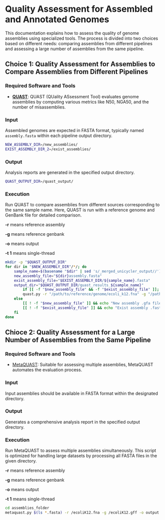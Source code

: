 # Quality Assessment for Assembled and Annotated Genomes

This documentation explains how to assess the quality of genome assemblies using specialized tools. The process is divided into two choices based on different needs: comparing assemblies from different pipelines and assessing a large number of assemblies from the same pipeline.

## Choice 1: Quality Assessment for Assemblies to Compare Assemblies from Different Pipelines

### Required Software and Tools

- [**QUAST**](https://github.com/ablab/quast): QUAST (QUality ASsessment Tool) evaluates genome assemblies by computing various metrics like N50, NGA50, and the number of misassemblies.

### Input

Assembled genomes are expected in FASTA format, typically named `assembly.fasta` within each pipeline output directory.

```bash
NEW_ASSEMBLY_DIR=/new_assemblies/
EXIST_ASSEMBLY_DIR_2=/exist_assemblies/
```

### Output

Analysis reports are generated in the specified output directory.

```bash
QUAST_OUTPUT_DIR=/quast_output/
```

### Execution

Run QUAST to compare assemblies from different sources corresponding to the same sample name. Here, QUAST is run with a reference genome and GenBank file for detailed comparison.

**-r** means reference assembly

**-g** means reference genbank

**-o** means output

**-t 1** means single-thread

```bash
mkdir -p "$QUAST_OUTPUT_DIR"
for dir in "$NEW_ASSEMBLY_DIR"/*/; do
    sample_name=$(basename "$dir" | sed 's/_merged_unicycler_output//')
    new_assembly_file="${dir}assembly.fasta"
    exist_assembly_file="$EXIST_ASSEMBLY_DIR/${sample_name}.fasta"
    output_dir="$QUAST_OUTPUT_DIR/quast_results_${sample_name}"
        if [[ -f "$new_assembly_file" && -f "$exist_assembly_file" ]]; then
        quast.py -r "/path/to/reference/genome/ecoli_k12.fna" -g "/path/to/reference/genome/ecoli_k12.gbff" -o "$output_dir" "$new_assembly_file" "$exist_assembly_file" -t 1
    else
        [[ ! -f "$new_assembly_file" ]] && echo "New assembly .gfa file not found in $dir"
        [[ ! -f "$exist_assembly_file" ]] && echo "Exist assembly .fasta file not found for $sample_name"
    fi
done
```
## Chioce 2: Quality Assessment for a Large Number of Assemblies from the Same Pipeline

### Required Software and Tools

- [MetaQUAST](https://github.com/ablab/metaquast): Suitable for assessing multiple assemblies, MetaQUAST automates the evaluation process.

### Input

Input assemblies should be available in FASTA format within the designated directory.

### Output

Generates a comprehensive analysis report in the specified output directory.

### Execution

Run MetaQUAST to assess multiple assemblies simultaneously. This script is optimized for handling large datasets by processing all FASTA files in the given directory.

**-r** means reference assembly

**-g** means reference genbank

**-o** means output

**-t 1** means single-thread 

```bash
cd assemblies_folder
metaquast.py $(ls *.fasta) -r /ecoliK12.fna -g /ecoliK12.gff -o output -t 1
```
